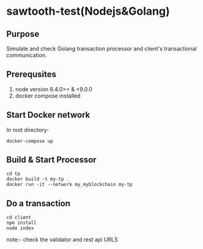 # sawtooth-test(Nodejs&Golang)

## Purpose
 
Simulate and check Golang transaction processor and client's transactional communication.

## Prerequsites 

1) node version 8.4.0>= & <9.0.0
2) docker compose installed

## Start Docker network

In root directory-
```
docker-compose up
```

## Build & Start Processor

```
cd tp
docker build -t my-tp .
docker run -it --network my_myblockchain my-tp
```

## Do a transaction

```
cd client
npm install
node index
```

note:- check the validator and rest api URLS


